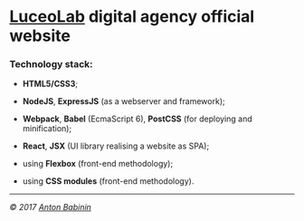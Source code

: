 # [LuceoLab](http://luceolab.com) digital agency official website

### Technology stack:

- **HTML5/CSS3**;

- **NodeJS**, **ExpressJS** (as a webserver and framework);

- **Webpack**, **Babel** (EcmaScript 6), **PostCSS** (for deploying and minification);

- **React**, **JSX** (UI library realising a website as SPA);

- using **Flexbox** (front-end methodology);

- using **CSS modules** (front-end methodology).​

------

*© 2017 [Anton Babinin](mailto:wkyborgw@gmail.com)*
